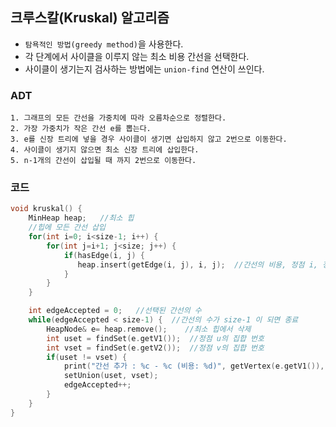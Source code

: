 ## 크루스칼(Kruskal) 알고리즘
* `탐욕적인 방법(greedy method)`을 사용한다.
* 각 단계에서 사이클을 이루지 않는 최소 비용 간선을 선택한다.
* 사이클이 생기는지 검사하는 방법에는 `union-find` 연산이 쓰인다.

### ADT
```
1. 그래프의 모든 간선을 가중치에 따라 오름차순으로 정렬한다.
2. 가장 가중치가 작은 간선 e를 뽑는다.
3. e를 신장 트리에 넣을 경우 사이클이 생기면 삽입하지 않고 2번으로 이동한다.
4. 사이클이 생기지 않으면 최소 신장 트리에 삽입한다.
5. n-1개의 간선이 삽입될 때 까지 2번으로 이동한다.
```

### 코드
```C++
void kruskal() {
    MinHeap heap;   //최소 힙
    //힙에 모든 간선 삽입
    for(int i=0; i<size-1; i++) {
        for(int j=i+1; j<size; j++) {
            if(hasEdge(i, j) {
               heap.insert(getEdge(i, j), i, j);  //간선의 비용, 정점 i, 정점 j
            }
        }
    }

    int edgeAccepted = 0;   //선택된 간선의 수
    while(edgeAccepted < size-1) {  //간선의 수가 size-1 이 되면 종료
        HeapNode& e= heap.remove();    //최소 힙에서 삭제
        int uset = findSet(e.getV1());  //정점 u의 집합 번호
        int vset = findSet(e.getV2());  //정점 v의 집합 번호
        if(uset != vset) {
            print("간선 추가 : %c - %c (비용: %d)", getVertex(e.getV1()), getVertex(e.getV2()), e.getKey());
            setUnion(uset, vset);
            edgeAccepted++;
        }
    }
}
```
